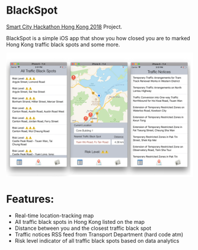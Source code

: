 # BlackSpot
[Smart City Hackathon Hong Kong 2018](https://devpost.com/software/smart-mobility-drive-safe) Project.

BlackSpot is a simple iOS app that show you how closed you are to marked Hong Kong traffic black spots and some more.

![Screenshot](https://raw.githubusercontent.com/tychengaf/BlackSpot/master/screenshot.png)

# Features:
 - Real-time location-tracking map
 - All traffic black spots in Hong Kong listed on the map
 - Distance between you and the closest traffic black spot 
 - Traffic notices RSS feed from Transport Department  (hard code atm)
 - Risk level indicator of all traffic black spots based on data analytics

